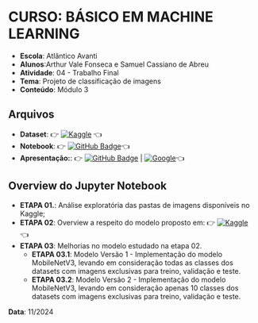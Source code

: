 # CURSO: **BÁSICO EM MACHINE LEARNING**

- **Escola**: Atlântico Avanti
- **Alunos**:Arthur Vale Fonseca e Samuel Cassiano de Abreu
- **Atividade**: 04 - Trabalho Final
- **Tema**: Projeto de classificação de imagens
- **Conteúdo**: Módulo 3

## Arquivos

- **Dataset**: 👉 [![Kaggle](https://img.shields.io/badge/Kaggle-035a7d?style=for-the-badge&logo=kaggle&logoColor=white)](https://www.kaggle.com/datasets/kritikseth/fruit-and-vegetable-image-recognition/data) 👈
- **Notebook**: 👉 [![GitHub Badge](https://img.shields.io/badge/-GitHub-24292F?style=for-the-badge&logo=github&logoColor=white)](https://github.com/arthurvale/Bootcamp-Machine-Learning-Atlantico-Avanti/blob/Atividade-04---Final/Dataset_fruit_and_vegetable_image_recognition%5B1%5D.ipynb)👈
- **Apresentação:**: 👉 [![GitHub Badge](https://img.shields.io/badge/-GitHub-24292F?style=for-the-badge&logo=github&logoColor=white)](https://github.com/arthurvale/Bootcamp-Machine-Learning-Atlantico-Avanti/blob/Atividade-04---Final/Apresentacao%20Final%20_bootcamp%20Avanti.pptx) | [![Google](https://img.shields.io/badge/-Google-4285F4?style=for-the-badge&logo=google&logoColor=white)](https://docs.google.com/presentation/d/1Sp-yO5ZFTA97YGGqiegq52eUWBnwxMGo0z2R4vLs6cM/edit?usp=sharing)👈

  

## Overview do Jupyter Notebook

- **ETAPA 01.**: Análise exploratória das pastas de imagens disponíveis no Kaggle;
- **ETAPA 02**: Overview a respeito do modelo proposto em: 👉 [![Kaggle](https://img.shields.io/badge/Kaggle-035a7d?style=for-the-badge&logo=kaggle&logoColor=white)](https://www.kaggle.com/code/nimapourmoradi/fruits-and-vegetables-image-mobilenetv2/notebook) 👈
- **ETAPA 03**: Melhorias no modelo estudado na etapa 02.
  - **ETAPA 03.1**: Modelo Versão 1 - Implementação do modelo MobileNetV3, levando em consideração todas as classes dos datasets com imagens exclusivas para treino, validação e teste.
  - **ETAPA 03.2**: Modelo Versão 2 - Implementação do modelo MobileNetV3, levando em consideração apenas 10 classes dos datasets com imagens exclusivas para treino, validação e teste.
  

**Data**: 11/2024
